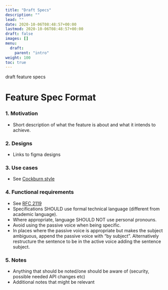 ```yaml
---
title: "Draft Specs"
description: ""
lead: ""
date: 2020-10-06T08:48:57+00:00
lastmod: 2020-10-06T08:48:57+00:00
draft: false
images: []
menu:
  draft:
    parent: "intro"
weight: 100
toc: true
---
```


draft feature specs

# Feature Spec Format

### 1. Motivation

* Short description of what the feature is about and what it intends to achieve.

### 2. Designs

* Links to figma designs

### 3. Use cases

* See [Cockburn style](https://en.wikipedia.org/wiki/Use_case#Cockburn_style)

### 4. Functional requirements

* See [RFC 2119](https://datatracker.ietf.org/doc/html/rfc2119)
* Specifications SHOULD use formal technical language (different from academic language).
* Where appropriate, language SHOULD NOT use personal pronouns.
* Avoid using the passive voice when being specific.
* In places where the passive voice is appropriate but makes the subject ambiguous, append the passive voice with “by subject”. Alternatively restructure the sentence to be in the active voice adding the sentence subject.

### 5. Notes

* Anything that should be noted/one should be aware of (security, possible needed API changes etc)
* Additional notes that might be relevant
